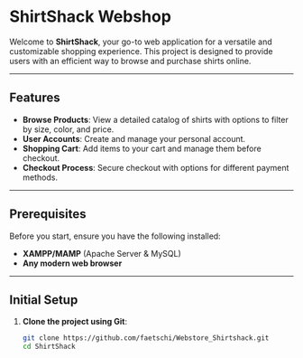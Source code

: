 # **ShirtShack Webshop**

Welcome to **ShirtShack**, your go-to web application for a versatile and customizable shopping experience. This project is designed to provide users with an efficient way to browse and purchase shirts online.

---

## **Features**

- **Browse Products**: View a detailed catalog of shirts with options to filter by size, color, and price.
- **User Accounts**: Create and manage your personal account.
- **Shopping Cart**: Add items to your cart and manage them before checkout.
- **Checkout Process**: Secure checkout with options for different payment methods.

---

## **Prerequisites**

Before you start, ensure you have the following installed:

- **XAMPP/MAMP** (Apache Server & MySQL)
- **Any modern web browser**

---

## **Initial Setup**

1. **Clone the project using Git**:
   ```bash
   git clone https://github.com/faetschi/Webstore_Shirtshack.git
   cd ShirtShack
